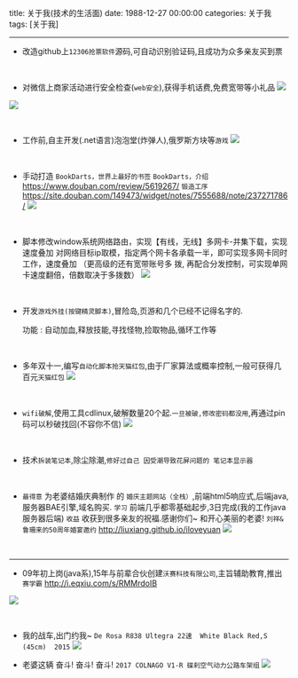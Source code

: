 title: 关于我(技术的生活面)
date: 1988-12-27 00:00:00
categories: 关于我
tags: [关于我]


---


- 改造github上`12306抢票软件`源码,可自动识别验证码,且成功为众多亲友买到票
<br>


- 对微信上商家活动进行安全检查(`web安全`),获得手机话费,免费宽带等小礼品
![]( http://7xnbs3.com1.z0.glb.clouddn.com/16-5-11/2082445.jpg)


![]( http://7xnbs3.com1.z0.glb.clouddn.com/16-5-11/53975736.jpg)


<br>


- 工作前,自主开发(.net语言)泡泡堂(炸弹人),俄罗斯方块等`游戏`
![]( http://7xnbs3.com1.z0.glb.clouddn.com/16-5-11/2398871.jpg)


<br>


- 手动打造 `BookDarts，世界上最好的书签`
`BookDarts，介绍 `  https://www.douban.com/review/5619267/
`锻造工序`  https://site.douban.com/149473/widget/notes/7555688/note/237271786/
![]( http://7xnbs3.com1.z0.glb.clouddn.com/16-5-11/31559611.jpg)


<br>



- 脚本修改window系统网络路由，实现【有线，无线】多网卡-并集下载，实现速度叠加
对网络目标ip取模，指定两个网卡各承载一半，即可实现多网卡同时工作，速度叠加
（更高级的还有宽带账号多 拨, 再配合分发控制，可实现单网卡速度翻倍，倍数取决于多拨数）
![]( http://7xnbs3.com1.z0.glb.clouddn.com/16-5-11/78194110.jpg)


<br>



- 开发`游戏外挂(按键精灵脚本)`,冒险岛,页游和几个已经不记得名字的.

  功能 : 自动加血,释放技能,寻找怪物,捡取物品,循环工作等
<br>


- 多年双十一,编写`自动化脚本抢天猫红包`,由于厂家算法或概率控制,一般可获得几百元`天猫红包`
![]( http://7xnbs3.com1.z0.glb.clouddn.com/16-5-11/92170809.jpg)


<br>


- `wifi破解`,使用工具cdlinux,破解数量20个起.`一旦被破,修改密码都没用`,再通过pin码可以秒破找回(不容你不信)
![]( http://7xnbs3.com1.z0.glb.clouddn.com/16-5-11/50002117.jpg)


<br>


- 技术`拆装笔记本`,除尘除潮,`修好过自己 因受潮导致花屏问题的 笔记本显示器`
<br>


- `最得意` 为老婆结婚庆典制作 的 `婚庆主题网站（全栈）`,前端html5响应式,后端java,服务器BAE引擎,域名购买.
   `学习` 前端几乎都零基础起步,3日完成(我的工作java服务器后端) 
   `收益` 收获到很多亲友的祝福.感谢你们~  和开心美丽的老婆!
   `刘祥&鲁珊来的50周年婚宴邀约` http://liuxiang.github.io/iloveyuan
![](http://7xnbs3.com1.z0.glb.clouddn.com/16-5-11/72284499.jpg)



<br>


---


- 09年初上岗(java系),15年与前辈合伙创建`沃赛科技有限公司`,主旨辅助教育,推出`赛学霸`
http://i.eqxiu.com/s/RMMrdoIB

![](http://7xnbs3.com1.z0.glb.clouddn.com/16-3-17/39300648.jpg) 


<br>


- 我的战车,出门约我~   `De Rosa R838 Ultegra 22速  White Black Red,S (45cm)  2015`
![](http://7xnbs3.com1.z0.glb.clouddn.com/16-3-17/29643445.jpg)


- 老婆这辆  奋斗! 奋斗! 奋斗!    ` 2017 COLNAGO V1-R 碟刹空气动力公路车架组 `
![](http://7xnbs3.com1.z0.glb.clouddn.com/16-3-17/5086882.jpg)


<!-- more -->
